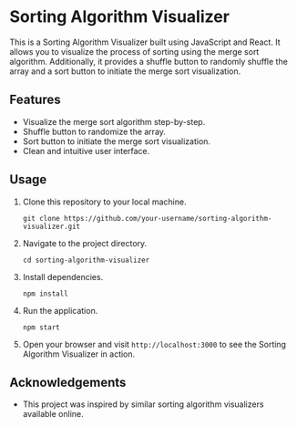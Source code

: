 # Sorting Algorithm Visualizer

This is a Sorting Algorithm Visualizer built using JavaScript and React. It allows you to visualize the process of sorting using the merge sort algorithm. Additionally, it provides a shuffle button to randomly shuffle the array and a sort button to initiate the merge sort visualization.



## Features

- Visualize the merge sort algorithm step-by-step.
- Shuffle button to randomize the array.
- Sort button to initiate the merge sort visualization.
- Clean and intuitive user interface.

## Usage

1. Clone this repository to your local machine.
   ```
   git clone https://github.com/your-username/sorting-algorithm-visualizer.git
   ```

2. Navigate to the project directory.
   ```
   cd sorting-algorithm-visualizer
   ```

3. Install dependencies.
   ```
   npm install
   ```

4. Run the application.
   ```
   npm start
   ```

5. Open your browser and visit `http://localhost:3000` to see the Sorting Algorithm Visualizer in action.


## Acknowledgements
- This project was inspired by similar sorting algorithm visualizers available online.

